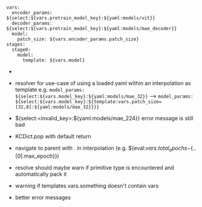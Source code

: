 ```
vars:
  encoder_params: ${select:${vars.pretrain_model_key}:${yaml:models/vit}}
  decoder_params: ${select:${vars.pretrain_model_key}:${yaml:models/mae_decoder}}
  model:
    patch_size: ${vars.encoder_params.patch_size}
stages:
  stage0:
    model:
      template: ${vars.model}
```


- 
- resolver for use-case of using a loaded yaml within an interpolation as template
  e.g. `model_params: ${select:${vars.model_key}:${yaml:models/mae_32}}` -->
  `model_params: ${select:${vars.model_key}:${template:vars.patch_size=[32,8]:${yaml:models/mae_32}}}}`

- ${select:<invalid_key>:${yaml:models/mae_224}} error message is still bad
- KCDict.pop with default return
- navigate to parent with . in interpolation (e.g. ${eval:${vars.total_epochs}-${..[0].max_epoch}})
- resolve should maybe warn if primitive type is encountered and automatically pack it
- warning if templates.vars.something doesn't contain vars
- better error messages